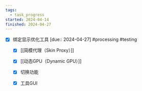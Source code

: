 ```yaml
---
tags:
  - task_progress
started: 2024-04-14
finished: 2024-04-27
---
```

- [x] 绑定显示优化工具 [due:: 2024-04-27] #processing #testing
	- [x] [[简模代理（Skin Proxy）]]
	- [x] [[动态GPU（Dynamic GPU）]]
	- [x] 切换功能
	- [x] 工具GUI

